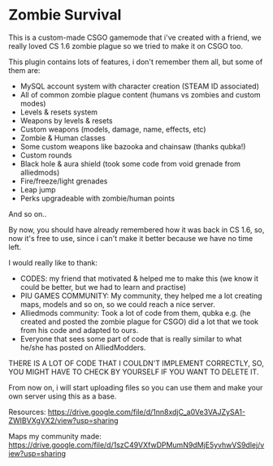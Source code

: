 # Zombie Survival
 
This is a custom-made CSGO gamemode that i've created with a friend, we really loved CS 1.6 zombie plague so we tried to make it on CSGO too.

This plugin contains lots of features, i don't remember them all, but some of them are:

- MySQL account system with character creation (STEAM ID associated)
- All of common zombie plague content (humans vs zombies and custom modes)
- Levels & resets system
- Weapons by levels & resets
- Custom weapons (models, damage, name, effects, etc)
- Zombie & Human classes
- Some custom weapons like bazooka and chainsaw (thanks qubka!)
- Custom rounds
- Black hole & aura shield (took some code from void grenade from alliedmods)
- Fire/freeze/light grenades
- Leap jump
- Perks upgradeable with zombie/human points

And so on..

By now, you should have already remembered how it was back in CS 1.6, so, now it's free to use, since i can't make it better because we have no time left.

I would really like to thank:
- CODES: my friend that motivated & helped me to make this (we know it could be better, but we had to learn and practise)
- PIU GAMES COMMUNITY: My community, they helped me a lot creating maps, models and so on, so we could reach a nice server.
- Alliedmods community: Took a lot of code from them, qubka e.g. (he created and posted the zombie plague for CSGO) did a lot that we took from his code and adapted to ours.
- Everyone that sees some part of code that is really similar to what he/she has posted on AlliedModders.

THERE IS A LOT OF CODE THAT I COULDN'T IMPLEMENT CORRECTLY, SO, YOU MIGHT HAVE TO CHECK BY YOURSELF IF YOU WANT TO DELETE IT.

From now on, i will start uploading files so you can use them and make your own server using this as a base.

Resources: https://drive.google.com/file/d/1nn8xdjC_a0Ve3VAJZySA1-ZWIBVXgVX2/view?usp=sharing

Maps my community made: https://drive.google.com/file/d/1szC49VXfwDPMumN9dMjE5yvhwVS9dlej/view?usp=sharing
